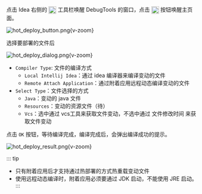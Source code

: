 点击 Idea 右侧的 <img src="/pluginIcon.svg" style="display: inline-block; width: 20px; height: 20px; vertical-align: middle;" /> 工具栏唤醒 DebugTools 的窗口，点击 <img src="/icon/hot_deployment.svg" alt="火箭" style="display: inline-block; width: 20px; height: 20px; vertical-align: middle;" /> 按钮唤醒主页面。

![hot_deploy_button.png](/images/hot_deploy_button.png){v-zoom}

选择要部署的文件后

![hot_deploy_dialog.png](/images/hot_deploy_dialog.png){v-zoom}

- `Compiler Type`: 文件的编译方式
    - `Local Intellij Idea`：通过 idea 编译器来编译变动的文件
    - `Remote Attach Application`：通过附着应用远程动态编译变动的文件
- `Select Type`：文件选择的方式
    - `Java`：变动的 java 文件
    - `Resources`：变动的资源文件（待）
    - `Vcs`：选中通过 vcs工具来获取文件变动，不选中通过 文件修改时间 来获取文件变动

点击 `OK` 按钮，等待编译完成，编译完成后，会弹出编译成功的提示。

![hot_deploy_result.png](/images/hot_deploy_result.png){v-zoom}


::: tip
- 只有附着应用后才支持通过热部署的方式热重载变动文件
- 使用远程动态编译时，附着应用必须要通过 JDK 启动，不能使用 JRE 启动。
:::